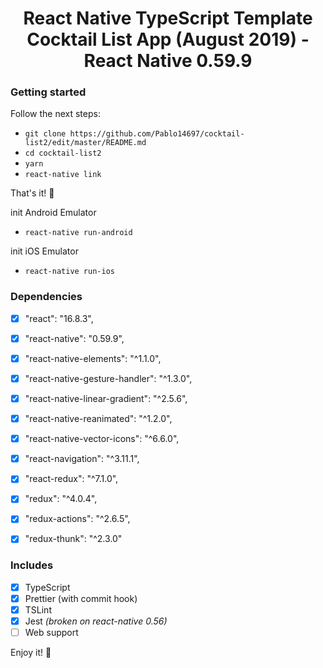 <p>
  <h1 align="center">React Native TypeScript Template Cocktail List App (August 2019) - React Native 0.59.9</h1>
</p>

### Getting started

Follow the next steps:<br/>
- `git clone https://github.com/Pablo14697/cocktail-list2/edit/master/README.md`
- `cd cocktail-list2`
- `yarn`
- `react-native link`

That's it! 🎉 

init Android Emulator
- `react-native run-android`

init iOS Emulator
- `react-native run-ios`

### Dependencies

- [x]    "react": "16.8.3",
- [x]    "react-native": "0.59.9",
- [x]    "react-native-elements": "^1.1.0",
- [x]    "react-native-gesture-handler": "^1.3.0",
- [x]    "react-native-linear-gradient": "^2.5.6",
- [x]    "react-native-reanimated": "^1.2.0",
- [x]    "react-native-vector-icons": "^6.6.0",
- [x]    "react-navigation": "^3.11.1",
- [x]    "react-redux": "^7.1.0",
- [x]    "redux": "^4.0.4",
- [x]    "redux-actions": "^2.6.5",
- [x]    "redux-thunk": "^2.3.0"
  


### Includes

- [x] TypeScript
- [x] Prettier (with commit hook)
- [x] TSLint
- [x] Jest _(broken on react-native 0.56)_
- [ ] Web support

Enjoy it! 🎉 
